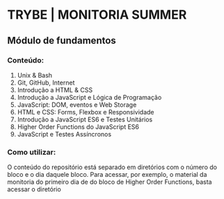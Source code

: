 # TRYBE | MONITORIA SUMMER

## Módulo de fundamentos

### Conteúdo:
1. Unix & Bash
2. Git, GitHub, Internet
3. Introdução a HTML & CSS
4. Introdução a JavaScript e Lógica de Programação
5. JavaScript: DOM, eventos e Web Storage
6. HTML e CSS: Forms, Flexbox e Responsividade
7. Introdução a JavaScript ES6 e Testes Unitários
8. Higher Order Functions do JavaScript ES6
9. JavaScript e Testes Assíncronos 

### Como utilizar:
O conteúdo do repositório está separado em diretórios com o número do bloco e o dia daquele bloco.
Para acessar, por exemplo, o material da monitoria do primeiro dia de do bloco de Higher Order Functions, basta acessar o diretório
